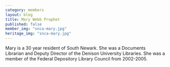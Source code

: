 ```yaml
---
category: members
layout: blog
title: Mary Webb Prophet
published: false
member_img: "snca-mary.jpg"
heritage_img: "snca-mary.jpg"
---
```


Mary is a 30 year resident of South Newark.  She was a Documents Librarian and Deputy Director of the Denison University Libraries.  She was a member of the Federal Depository Library Council from 2002-2005.

